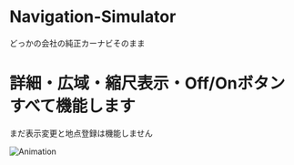 # Navigation-Simulator
どっかの会社の純正カーナビそのまま

# 詳細・広域・縮尺表示・Off/Onボタンすべて機能します
まだ表示変更と地点登録は機能しません

![Animation](https://github.com/goripon1905/Navigation-Simulator/assets/32355270/9cdb5a2a-1c00-4469-af67-4edc16b0f08f)
